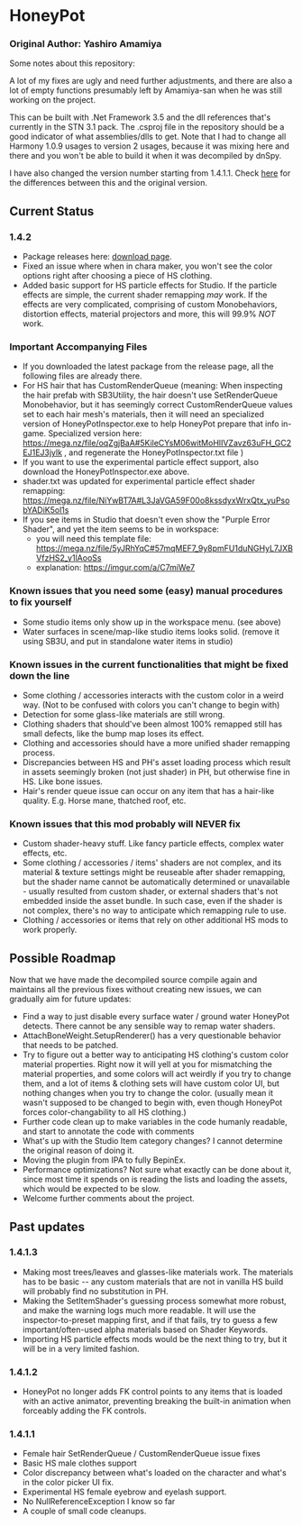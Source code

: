 # HoneyPot

### Original Author: Yashiro Amamiya

Some notes about this repository: 

A lot of my fixes are ugly and need further adjustments, and there are also a lot of empty functions presumably left by Amamiya-san when he was still working on the project. 

This can be built with .Net Framework 3.5 and the dll references that's currently in the STN 3.1 pack. The .csproj file in the repository should be a good indicator of what assemblies/dlls to get. Note that I had to change all Harmony 1.0.9 usages to version 2 usages, because it was mixing here and there and you won't be able to build it when it was decompiled by dnSpy. 

I have also changed the version number starting from 1.4.1.1. Check [here](#1411) for the differences between this and the original version. 

## Current Status

### 1.4.2
- Package releases here: [download page](https://github.com/nx98304/HoneyPot/releases).
- Fixed an issue where when in chara maker, you won't see the color options right after choosing a piece of HS clothing. 
- Added basic support for HS particle effects for Studio. If the particle effects are simple, the current shader remapping *may* work. If the effects are very complicated, comprising of custom Monobehaviors, distortion effects, material projectors and more, this will 99.9% *NOT* work. 

### Important Accompanying Files
- If you downloaded the latest package from the release page, all the following files are already there.
- For HS hair that has CustomRenderQueue (meaning: When inspecting the hair prefab with SB3Utility, the hair doesn't use SetRenderQueue Monobehavior, but it has seemingly correct CustomRenderQueue values set to each hair mesh's materials, then it will need an specialized version of HoneyPotInspector.exe to help HoneyPot prepare that info in-game. Specialized version here: https://mega.nz/file/oqZgjBaA#5KileCYsM06witMoHlIVZavz63uFH_GC2EJ1EJ3jylk , and regenerate the HoneyPotInspector.txt file )
- If you want to use the experimental particle effect support, also download the HoneyPotInspector.exe above.
- shader.txt was updated for experimental particle effect shader remapping: https://mega.nz/file/NiYwBT7A#L3JaVGA59F00o8kssdyxWrxQtx_yuPsobYADiK5ol1s
- If you see items in Studio that doesn't even show the "Purple Error Shader", and yet the item seems to be in workspace:
  - you will need this template file: https://mega.nz/file/5yJRhYqC#57mqMEF7_9y8pmFU1duNGHyL7JXBVfzHS2_y1lAooSs
  - explanation: https://imgur.com/a/C7miWe7

### Known issues that you need some (easy) manual procedures to fix yourself
- Some studio items only show up in the workspace menu. (see above)
- Water surfaces in scene/map-like studio items looks solid. (remove it using SB3U, and put in standalone water items in studio)

### Known issues in the current functionalities that might be fixed down the line
- Some clothing / accessories interacts with the custom color in a weird way. (Not to be confused with colors you can't change to begin with)
- Detection for some glass-like materials are still wrong. 
- Clothing shaders that should've been almost 100% remapped still has small defects, like the bump map loses its effect.
- Clothing and accessories should have a more unified shader remapping process. 
- Discrepancies between HS and PH's asset loading process which result in assets seemingly broken (not just shader) in PH, but otherwise fine in HS. Like bone issues.
- Hair's render queue issue can occur on any item that has a hair-like quality. E.g. Horse mane, thatched roof, etc.

### Known issues that this mod probably will NEVER fix
- Custom shader-heavy stuff. Like fancy particle effects, complex water effects, etc. 
- Some clothing / accessories / items' shaders are not complex, and its material & texture settings might be reuseable after shader remapping, but the shader name cannot be automatically determined or unavailable - usually resulted from custom shader, or external shaders that's not embedded inside the asset bundle. In such case, even if the shader is not complex, there's no way to anticipate which remapping rule to use. 
- Clothing / accessories or items that rely on other additional HS mods to work properly. 

## Possible Roadmap

Now that we have made the decompiled source compile again and maintains all the previous fixes without creating new issues, we can gradually aim for future updates: 

- Find a way to just disable every surface water / ground water HoneyPot detects. There cannot be any sensible way to remap water shaders.
- AttachBoneWeight.SetupRenderer() has a very questionable behavior that needs to be patched.
- Try to figure out a better way to anticipating HS clothing's custom color material properties. Right now it will yell at you for mismatching the material properties, and some colors will act weirdly if you try to change them, and a lot of items & clothing sets will have custom color UI, but nothing changes when you try to change the color. (usually mean it wasn't supposed to be changed to begin with, even though HoneyPot forces color-changability to all HS clothing.) 
- Further code clean up to make variables in the code humanly readable, and start to annotate the code with comments
- What's up with the Studio Item category changes? I cannot determine the original reason of doing it. 
- Moving the plugin from IPA to fully BepinEx. 
- Performance optimizations? Not sure what exactly can be done about it, since most time it spends on is reading the lists and loading the assets, which would be expected to be slow. 
- Welcome further comments about the project. 

## Past updates

### 1.4.1.3
- Making most trees/leaves and glasses-like materials work. The materials has to be basic -- any custom materials that are not in vanilla HS build will probably find no substitution in PH. 
- Making the SetItemShader's guessing process somewhat more robust, and make the warning logs much more readable. It will use the inspector-to-preset mapping first, and if that fails, try to guess a few important/often-used alpha materials based on Shader Keywords. 
- Importing HS particle effects mods would be the next thing to try, but it will be in a very limited fashion. 

### 1.4.1.2
- HoneyPot no longer adds FK control points to any items that is loaded with an active animator, preventing breaking the built-in animation when forceably adding the FK controls. 

### 1.4.1.1
- Female hair SetRenderQueue / CustomRenderQueue issue fixes
- Basic HS male clothes support
- Color discrepancy between what's loaded on the character and what's in the color picker UI fix. 
- Experimental HS female eyebrow and eyelash support. 
- No NullReferenceException I know so far
- A couple of small code cleanups.
